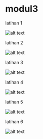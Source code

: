 # modul3

latihan 1

![alt text](https://github.com/Fifiagustina/modul3/blob/master/lat1.JPG)

latihan 2

![alt text](https://github.com/Fifiagustina/modul3/blob/master/lat2.JPG)

latihan 3

![alt text](https://github.com/Fifiagustina/modul3/blob/master/lat3.JPG)

latihan 4

![alt text](https://github.com/Fifiagustina/modul3/blob/master/lat4.JPG)

latihan 5

![alt text](https://github.com/Fifiagustina/modul3/blob/master/lat5.JPG)

latihan 6

![alt text](https://github.com/Fifiagustina/modul3/blob/master/lat6.JPG)
